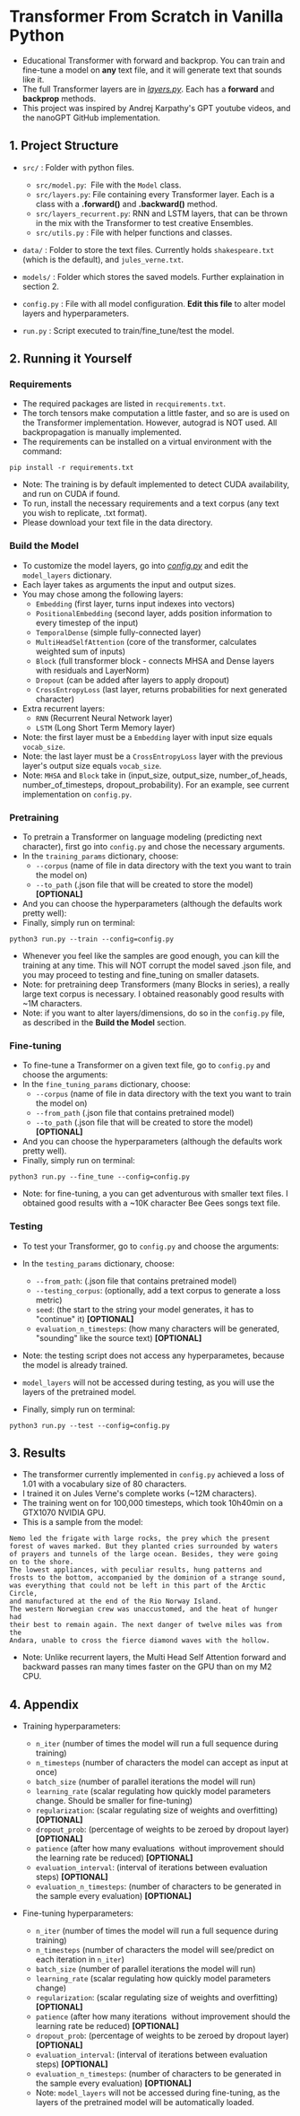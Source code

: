# Transformer From Scratch in Vanilla Python
- Educational Transformer with forward and backprop. You can train and fine-tune a model on <b>any</b> text file, and it will generate text that sounds like it.
- The full Transformer layers are in *[layers.py](src/layers)*. Each has a __forward__ and __backprop__ methods.
- This project was inspired by Andrej Karpathy's GPT youtube videos, and the nanoGPT GitHub implementation. 

## 1. Project Structure
- `src/` : Folder with python files.
  - `src/model.py`:  File with the `Model` class.
  - `src/layers.py`: File containing every Transformer layer. Each is a class with a __.forward()__ and __.backward()__ method.
  - `src/layers_recurrent.py`: RNN and LSTM layers, that can be thrown in the mix with the Transformer to test creative Ensembles.
  - `src/utils.py` : File with helper functions and classes.
- `data/` : Folder to store the text files. Currently holds `shakespeare.txt` (which is the default), and `jules_verne.txt`.

- `models/` : Folder which stores the saved models. Further explaination in section 2.

- `config.py` : File with all model configuration. <b>Edit this file</b> to alter model layers and hyperparameters.
  
- `run.py` : Script executed to train/fine_tune/test the model.
    
## 2. Running it Yourself
### Requirements
- The required packages are listed in `recquirements.txt`.
- The torch tensors make computation a little faster, and so are is used on the Transformer implementation. However, autograd is NOT used. All backpropagation is manually implemented.
- The requirements can be installed on a virtual environment with the command:
```
pip install -r requirements.txt
```
- Note: The training is by default implemented to detect CUDA availability, and run on CUDA if found.
- To run, install the necessary requirements and a text corpus (any text you wish to replicate, .txt format).
- Please download your text file in the data directory.

### Build the Model
- To customize the model layers, go into *[config.py](config)* and edit the `model_layers` dictionary.
- Each layer takes as arguments the input and output sizes.
- You may chose among the following layers:
  - `Embedding` (first layer, turns input indexes into vectors)
  - `PositionalEmbedding` (second layer, adds position information to every timestep of the input)
  - `TemporalDense` (simple fully-connected layer)
  - `MultiHeadSelfAttention` (core of the transformer, calculates weighted sum of inputs)
  - `Block` (full transformer block - connects MHSA and Dense layers with residuals and LayerNorm)
  - `Dropout` (can be added after layers to apply dropout)
  - `CrossEntropyLoss` (last layer, returns probabilities for next generated character)
- Extra recurrent layers:
  - `RNN` (Recurrent Neural Network layer)
  - `LSTM` (Long Short Term Memory layer)
- Note: the first layer must be a `Embedding` layer with input size equals `vocab_size`.
- Note: the last layer must be a `CrossEntropyLoss` layer with the previous layer's output size equals `vocab_size`.
- Note: `MHSA` and `Block` take in (input_size, output_size, number_of_heads, number_of_timesteps, dropout_probability). For an example, see current implementation on `config.py`.

### Pretraining
- To pretrain a Transformer on language modeling (predicting next character), first go into `config.py` and chose the necessary arguments.
- In the `training_params` dictionary, choose:
  - `--corpus` (name of file in data directory with the text you want to train the model on)
  - `--to_path` (.json file that will be created to store the model) <b>[OPTIONAL]</b>
- And you can choose the hyperparameters (although the defaults work pretty well):
  
- Finally, simply run on terminal:
```
python3 run.py --train --config=config.py
```
- Whenever you feel like the samples are good enough, you can kill the training at any time. This will NOT corrupt the model saved .json file, and you may proceed to testing and fine_tuning on smaller datasets.
- Note: for pretraining deep Transformers (many Blocks in series), a really large text corpus is necessary. I obtained reasonably good results with ~1M characters.
- Note: if you want to alter layers/dimensions, do so in the `config.py` file, as described in the __Build the Model__ section.
  
### Fine-tuning
- To fine-tune a Transformer on a given text file, go to `config.py` and choose the arguments:
- In the `fine_tuning_params` dictionary, choose:
  - `--corpus` (name of file in data directory with the text you want to train the model on)
  - `--from_path` (.json file that contains pretrained model)
  - `--to_path` (.json file that will be created to store the model) <b>[OPTIONAL]</b>
- And you can choose the hyperparameters (although the defaults work pretty well).
  
- Finally, simply run on terminal:
```
python3 run.py --fine_tune --config=config.py
```

- Note: for fine-tuning, a you can get adventurous with smaller text files. I obtained good results with a ~10K character Bee Gees songs text file.

### Testing
- To test your Transformer, go to `config.py` and choose the arguments:
- In the `testing_params` dictionary, choose:
  - `--from_path`: (.json file that contains pretrained model)
  - `--testing_corpus`: (optionally, add a text corpus to generate a loss metric)
  - `seed`: (the start to the string your model generates, it has to "continue" it) <b>[OPTIONAL]</b>
  - `evaluation_n_timesteps`: (how many characters will be generated, "sounding" like the source text) <b>[OPTIONAL]</b>

- Note: the testing script does not access any hyperparametes, because the model is already trained.
- `model_layers` will not be accessed during testing, as you will use the layers of the pretrained model.

- Finally, simply run on terminal:
```
python3 run.py --test --config=config.py
```

## 3. Results
- The transformer currently implemented in `config.py` achieved a loss of 1.01 with a vocabulary size of 80 characters.
- I trained it on Jules Verne's complete works (~12M characters).
- The training went on for 100,000 timesteps, which took 10h40min on a GTX1070 NVIDIA GPU.
- This is a sample from the model:
```
Nemo led the frigate with large rocks, the prey which the present
forest of waves marked. But they planted cries surrounded by waters
of prayers and tunnels of the large ocean. Besides, they were going
on to the shore.
The lowest appliances, with peculiar results, hung patterns and
frosts to the bottom, accompanied by the dominion of a strange sound,
was everything that could not be left in this part of the Arctic Circle,
and manufactured at the end of the Rio Norway Island.
The western Norwegian crew was unaccustomed, and the heat of hunger had
their best to remain again. The next danger of twelve miles was from the
Andara, unable to cross the fierce diamond waves with the hollow.
```
- Note: Unlike recurrent layers, the Multi Head Self Attention forward and backward passes ran many times faster on the GPU than on my M2 CPU.


## 4. Appendix
- Training hyperparameters:
  - `n_iter` (number of times the model will run a full sequence during training)
  - `n_timesteps` (number of characters the model can accept as input at once)
  - `batch_size` (number of parallel iterations the model will run)
  - `learning_rate` (scalar regulating how quickly model parameters change. Should be smaller for fine-tuning)
  - `regularization`: (scalar regulating size of weights and overfitting) <b>[OPTIONAL]</b>
  - `dropout_prob`: (percentage of weights to be zeroed by dropout layer) <b>[OPTIONAL]</b>
  - `patience` (after how many evaluations  without improvement should the learning rate be reduced) <b>[OPTIONAL]</b>
  - `evaluation_interval`: (interval of iterations between evaluation steps) <b>[OPTIONAL]</b>
  - `evaluation_n_timesteps`: (number of characters to be generated in the sample every evaluation) <b>[OPTIONAL]</b>

- Fine-tuning hyperparameters:
  - `n_iter` (number of times the model will run a full sequence during training)
  - `n_timesteps` (number of characters the model will see/predict on each iteration in `n_iter`)
  - `batch_size` (number of parallel iterations the model will run)
  - `learning_rate` (scalar regulating how quickly model parameters change)
  - `regularization`: (scalar regulating size of weights and overfitting) <b>[OPTIONAL]</b>
  - `patience` (after how many iterations  without improvement should the learning rate be reduced) <b>[OPTIONAL]</b>
  - `dropout_prob`: (percentage of weights to be zeroed by dropout layer) <b>[OPTIONAL]</b>
  - `evaluation_interval`: (interval of iterations between evaluation steps) <b>[OPTIONAL]</b>
  - `evaluation_n_timesteps`: (number of characters to be generated in the sample every evaluation) <b>[OPTIONAL]</b>
  - Note: `model_layers` will not be accessed during fine-tuning, as the layers of the pretrained model will be automatically loaded.
